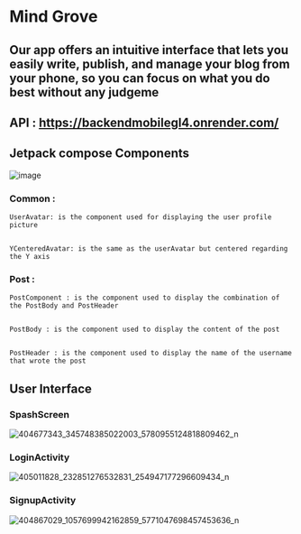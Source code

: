 # Mind Grove

## Our app offers an intuitive interface that lets you easily write, publish, and manage your blog from your phone, so you can focus on what you do best without any judgeme

## API : https://backendmobilegl4.onrender.com/

## Jetpack compose Components 
![image](https://github.com/SeddikSalma/ProjetMobile/assets/90422613/cb642854-07cd-4858-ba61-e82aa81a2959)

### Common :

    UserAvatar: is the component used for displaying the user profile picture 

    
    YCenteredAvatar: is the same as the userAvatar but centered regarding the Y axis 
### Post :

    PostComponent : is the component used to display the combination of the PostBody and PostHeader

    
    PostBody : is the component used to display the content of the post 

    
    PostHeader : is the component used to display the name of the username that wrote the post

## User Interface

### SpashScreen
![404677343_345748385022003_5780955124818809462_n](https://github.com/SeddikSalma/ProjetMobile/assets/90422613/8bc3ec29-3218-4a97-9ae2-5db9f6fb1fe7)


### LoginActivity 

![405011828_232851276532831_254947177296609434_n](https://github.com/SeddikSalma/ProjetMobile/assets/90422613/72db4b6c-cd29-48a3-9b82-c055f71c0720)


### SignupActivity

![404867029_1057699942162859_5771047698457453636_n](https://github.com/SeddikSalma/ProjetMobile/assets/90422613/0b4e030d-43d8-4b7a-8f57-1ead176d8c41)

